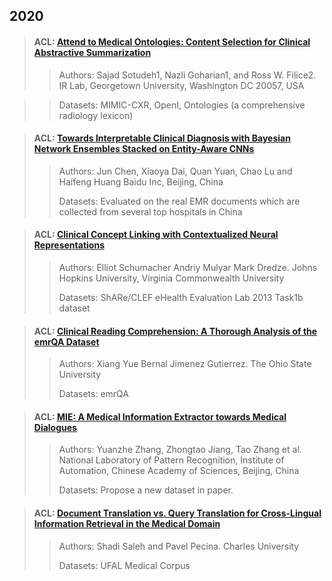 ## 2020
>#### ACL: [Attend to Medical Ontologies: Content Selection for Clinical Abstractive Summarization](paper/AttendtoOntologies.pdf)
>
>> Authors: Sajad Sotudeh1, Nazli Goharian1, and Ross W. Filice2. IR Lab, Georgetown University, Washington DC 20057, USA

>> Datasets: MIMIC-CXR, OpenI, Ontologies (a comprehensive radiology lexicon)

>#### ACL: [Towards Interpretable Clinical Diagnosis with Bayesian Network Ensembles Stacked on Entity-Aware CNNs](paper/TowardsInterpretableClinical.pdf)
>>
>> Authors: Jun Chen, Xiaoya Dai, Quan Yuan, Chao Lu and Haifeng Huang  Baidu Inc, Beijing, China
>>
>> Datasets: Evaluated on the real EMR documents which are collected from several top hospitals in China

>#### ACL: [Clinical Concept Linking with Contextualized Neural Representations](paper/ClinicalConceptLinking.pdf)
>
>> Authors: Elliot Schumacher Andriy Mulyar Mark Dredze. Johns Hopkins University, Virginia Commonwealth University
>>
>> Datasets: ShARe/CLEF eHealth Evaluation Lab 2013 Task1b dataset

>#### ACL: [Clinical Reading Comprehension: A Thorough Analysis of the emrQA Dataset](paper/ClinicalReadingComprehension.pdf)
>
>> Authors: Xiang Yue Bernal Jimenez Gutierrez. The Ohio State University
>>
>> Datasets: emrQA

>#### ACL: [MIE: A Medical Information Extractor towards Medical Dialogues](paper/MIE.pdf)
>
>> Authors: Yuanzhe Zhang, Zhongtao Jiang, Tao Zhang et al. National Laboratory of Pattern Recognition, Institute of Automation, Chinese Academy of Sciences, Beijing, China
>>
>> Datasets: Propose a new dataset in paper.

>#### ACL: [Document Translation vs. Query Translation for Cross-Lingual Information Retrieval in the Medical Domain](paper/Cross-LingualInformationRetrieval.pdf)
>
>> Authors: Shadi Saleh and Pavel Pecina. Charles University
>>
>> Datasets: UFAL Medical Corpus
